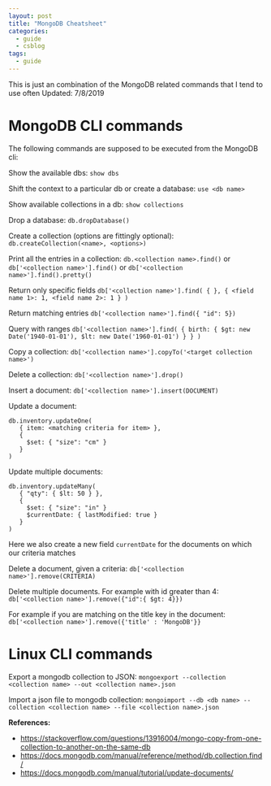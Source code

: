 ```yaml
---
layout: post
title: "MongoDB Cheatsheet"
categories:
  - guide
  - csblog
tags:
  - guide
---
```

This is just an combination of the MongoDB related commands that I tend to use often
Updated: 7/8/2019

# MongoDB CLI commands
The following commands are supposed to be executed from the MongoDB cli:

Show the available dbs:
`show dbs`

Shift the context to a particular db or create a database:
`use <db name>`

Show available collections in a db:
`show collections`

Drop a database:
`db.dropDatabase()`

Create a collection (options are fittingly optional):
`db.createCollection(<name>, <options>)`

Print all the entries in a collection:
`db.<collection name>.find()`
or
`db['<collection name>'].find()`
or
`db['<collection name>'].find().pretty()`

Return only specific fields
`db['<collection name>'].find( { }, { <field name 1>: 1, <field name 2>: 1 } )`

Return matching entries
`db['<collection name>'].find({ "id": 5})`

Query with ranges
`db['<collection name>'].find( { birth: { $gt: new Date('1940-01-01'), $lt: new Date('1960-01-01') } } )`

Copy a collection:
`db['<collection name>'].copyTo('<target collection name>')`

Delete a collection:
`db['<collection name>'].drop()`

Insert a document:
`db['<collection name>'].insert(DOCUMENT)`

Update a document:
```
db.inventory.updateOne(
   { item: <matching criteria for item> },
   {
     $set: { "size": "cm" }
   }
)
```

Update multiple documents:
```
db.inventory.updateMany(
   { "qty": { $lt: 50 } },
   {
     $set: { "size": "in" }
     $currentDate: { lastModified: true }
   }
)
```
Here we also create a new field `currentDate` for the documents on which our criteria matches

Delete a document, given a criteria:
`db['<collection name>'].remove(CRITERIA)`

Delete multiple documents. For example with id greater than 4:
`db['<collection name>'].remove({"id":{ $gt: 4}})`

For example if you are matching on the title key in the document:
`db['<collection name>'].remove({'title' : 'MongoDB'}}`

# Linux CLI commands
Export a mongodb collection to JSON:
`mongoexport --collection <collection name> --out <collection name>.json`

Import a json file to mongodb collection:
`mongoimport --db <db name> --collection <collection name> --file <collection name>.json`


**References:**
- https://stackoverflow.com/questions/13916004/mongo-copy-from-one-collection-to-another-on-the-same-db
- https://docs.mongodb.com/manual/reference/method/db.collection.find/
- https://docs.mongodb.com/manual/tutorial/update-documents/
